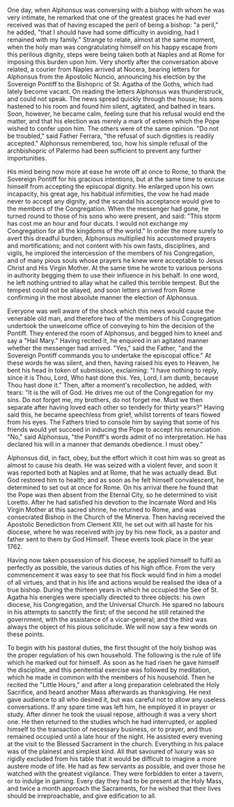 
One day, when Alphonsus was conversing with a bishop with whom he was very intimate, he remarked that one of the greatest graces he had ever received was that of having escaped the peril of being a bishop: \"a peril,\" he added, \"that I should have had some difficulty in avoiding, had I remained with my family.\" Strange to relate, almost at the same moment, when the holy man was congratulating himself on his happy escape from this perilous dignity, steps were being taken both at Naples and at Rome for imposing this burden upon him. Very shortly after the conversation above related, a courier from Naples arrived at Nocera, bearing letters for Alphonsus from the Apostolic Nuncio, announcing his election by the Sovereign Pontiff to the Bishopric of St. Agatha of the Goths, which had lately become vacant. On reading the letters Alphonsus was thunderstruck, and could not speak. The news spread quickly through the house; his sons hastened to his room and found him silent, agitated, and bathed in tears. Soon, however, he became calm, feeling sure that his refusal would end the matter, and that his election was merely a mark of esteem which the Pope wished to confer upon him. The others were of the same opinion. \"Do not be troubled,\" said Father Ferrara, \"the refusal of such dignities is readily accepted.\" Alphonsus remembered, too, how his simple refusal of the archbishopric of Palermo had been sufficient to prevent any further importunities.

His mind being now more at ease he wrote off at once to Rome, to thank the Sovereign Pontiff for his gracious intentions, but at the same time to excuse himself from accepting the episcopal dignity. He enlarged upon his own incapacity, his great age, his habitual infirmities, the vow he had made never to accept any dignity, and the scandal his acceptance would give to the members of the Congregation. When the messenger had gone, he turned round to those of his sons who were present, and said: \"This storm has cost me an hour and four ducats. I would not exchange my Congregation for all the kingdoms of the world.\" In order the more surely to avert this dreadful burden, Alphonsus multiplied his accustomed prayers and mortifications; and not content with his own fasts, disciplines, and vigils, he implored the intercession of the members of his Congregation, and of many pious souls whose prayers he knew were acceptable to Jesus Christ and His Virgin Mother. At the same time he wrote to various persons in authority begging them to use their influence in his behalf. In one word, he left nothing untried to allay what he called this terrible tempest. But the tempest could not be allayed, and soon letters arrived from Rome confirming in the most absolute manner the election of Alphonsus.

Everyone was well aware of the shock which this news would cause the venerable old man, and therefore two of the members of his Congregation undertook the unwelcome office of conveying to him the decision of the Pontiff. They entered the room of Alphonsus, and begged him to kneel and say a \"Hail Mary.\" Having recited it, he enquired in an agitated manner whether the messenger had arrived. \"Yes,\" said the Father, \"and the Sovereign Pontiff commands you to undertake the episcopal office.\" At these words he was silent, and then, having raised his eyes to Heaven, he bent his head in token of submission, exclaiming: \"I have nothing to reply, since it is Thou, Lord, Who hast done this. Yes, Lord, I am dumb, because Thou hast done it.\" Then, after a moment\'s recollection, he added, with tears: \"It is the will of God. He drives me out of the Congregation for my sins. Do not forget me, my brothers, do not forget me. Must we then separate after having loved each other so tenderly for thirty years?\" Having said this, he became speechless from grief, whilst torrents of tears flowed from his eyes. The Fathers tried to console him by saying that some of his friends would yet succeed in inducing the Pope to accept his renunciation. \"No,\" said Alphonsus, \"the Pontiff\'s words admit of no interpretation. He has declared his will in a manner that demands obedience. I must obey.\"

Alphonsus did, in fact, obey, but the effort which it cost him was so great as almost to cause his death. He was seized with a violent fever, and soon it was reported both at Naples and at Rome, that he was actually dead. But God restored him to health; and as soon as he felt himself convalescent, he determined to set out at once for Rome. On his arrival there he found that the Pope was then absent from the Eternal City, so he determined to visit Loretto. After he had satisfied his devotion to the Incarnate Word and His Virgin Mother at this sacred shrine, he returned to Rome, and was consecrated Bishop in the Church of the Minerva. Then having received the Apostolic Benediction from Clement XIII, he set out with all haste for his diocese, where he was received with joy by his new flock, as a pastor and father sent to them by God Himself. These events took place in the year 1762.

Having now taken possession of his diocese, he applied himself to fulfil as perfectly as possible, the various duties of his high office. From the very commencement it was easy to see that his flock would find in him a model of all virtues, and that in his life and actions would be realised the idea of a true bishop. During the thirteen years in which he occupied the See of St. Agatha his energies were specially directed to three objects: his own diocese, his Congregation, and the Universal Church. He spared no labours in his attempts to sanctify the first; of the second he still retained the government, with the assistance of a vicar-general; and the third was always the object of his pious solicitude. We will now say a few words on these points.

To begin with his pastoral duties, the first thought of the holy bishop was the proper regulation of his own household. The following is the rule of life which he marked out for himself. As soon as he had risen he gave himself the discipline, and this penitential exercise was followed by meditation, which he made in common with the members of his household. Then he recited the \"Little Hours,\" and after a long preparation celebrated the Holy Sacrifice, and heard another Mass afterwards as thanksgiving. He next gave audience to all who desired it, but was careful not to allow any useless conversations. If any spare time was left him, he employed it in prayer or study. After dinner he took the usual repose, although it was a very short one. He then returned to the studies which he had interrupted, or applied himself to the transaction of necessary business, or to prayer, and thus remained occupied until a late hour of the night. He assisted every evening at the visit to the Blessed Sacrament in the church. Everything in his palace was of the plainest and simplest kind. All that savoured of luxury was so rigidly excluded from his table that it would be difficult to imagine a more austere mode of life. He had as few servants as possible, and over those he watched with the greatest vigilance. They were forbidden to enter a tavern, or to indulge in gaming. Every day they had to be present at the Holy Mass, and twice a month approach the Sacraments, for he wished that their lives should be irreproachable, and give edification to all.

